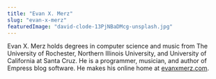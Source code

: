```yaml
---
title: "Evan X. Merz"
slug: "evan-x-merz"
featuredImage: "david-clode-13PjNBaDMcg-unsplash.jpg"
---
```


Evan X. Merz holds degrees in computer science and music from The University of Rochester, Northern Illinois University, and University of California at Santa Cruz. He is a programmer, musician, and author of Empress blog software. He makes his online home at [evanxmerz.com](https://www.evanxmerz.com).

